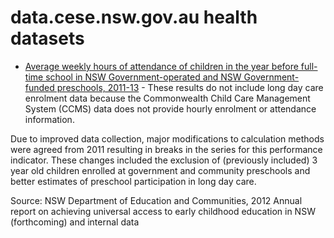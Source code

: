 # data.cese.nsw.gov.au health datasets
* [Average weekly hours of attendance of children in the year before full-time school in NSW Government-operated and NSW Government-funded preschools, 2011-13](https://data.cese.nsw.gov.au/d/33x8-e3wq) - These results do not include long day care enrolment data because the Commonwealth Child Care Management System (CCMS) data does not provide hourly enrolment or attendance information.									

Due to improved data collection, major modifications to calculation methods were agreed from 2011 resulting in breaks in the series for this performance indicator. These changes included the exclusion of (previously included) 3 year old children enrolled at government and community preschools and better estimates of preschool participation in long day care.									
									
Source: NSW Department of Education and Communities, 2012 Annual report on achieving universal access to early childhood education in NSW (forthcoming) and internal data